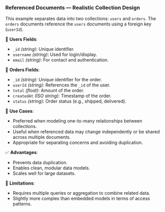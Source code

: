 ### Referenced Documents — Realistic Collection Design

This example separates data into two collections: `users` and `orders`. The `orders` documents reference the `users` documents using a foreign key (`userId`).

🧱 **Users Fields**:

- `_id` _(string)_: Unique identifier.
- `username` _(string)_: Used for login/display.
- `email` _(string)_: For contact and authentication.

🧱 **Orders Fields**:

- `_id` _(string)_: Unique identifier for the order.
- `userId` _(string)_: References the `_id` of the user.
- `total` _(float)_: Amount of the order.
- `createdAt` _(ISO string)_: Timestamp of the order.
- `status` _(string)_: Order status (e.g., shipped, delivered).

📌 **Use Cases**:

- Preferred when modeling one-to-many relationships between collections.
- Useful when referenced data may change independently or be shared across multiple documents.
- Appropriate for separating concerns and avoiding duplication.

✅ **Advantages**:

- Prevents data duplication.
- Enables clean, modular data models.
- Scales well for large datasets.

🚫 **Limitations**:

- Requires multiple queries or aggregation to combine related data.
- Slightly more complex than embedded models in terms of access patterns.
